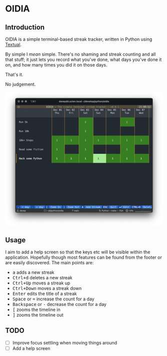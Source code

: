 # OIDIA

## Introduction

OIDIA is a simple terminal-based streak tracker, written in Python using
[Textual](https://textual.textualize.io/).

By simple I *mean* simple. There's no shaming and streak counting and all
that stuff; it just lets you record what you've done, what days you've done
it on, and how many times you did it on those days.

That's it.

No judgement.

![OIDIA in action](https://raw.githubusercontent.com/davep/oidia/main/oidia.png)

## Usage

I aim to add a help screen so that the keys etc will be visible within the
application. Hopefully though most features can be found from the footer or
are easily discovered. The main points are:

- <kbd>a</kbd> adds a new streak
- <kbd>Ctrl+d</kbd> deletes a new streak
- <kbd>Ctrl+Up</kbd> moves a streak up
- <kbd>Ctrl+Down</kbd> moves a streak down
- <kbd>Enter</kbd> edits the title of a streak
- <kbd>Space</kbd> or <kbd>=</kbd> increase the count for a day
- <kbd>Backspace</kbd> or <kbd>-</kbd> decrease the count for a day
- <kbd>[</kbd> zooms the timeline in
- <kbd>]</kbd> zooms the timeline out

## TODO

- [ ] Improve focus settling when moving things around
- [ ] Add a help screen

[//]: # (README.md ends here)
